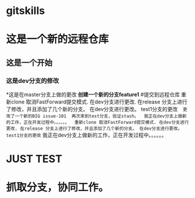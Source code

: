 # gitskills
# 这是一个新的远程仓库
## 这是一个开始
### 这是dev分支的修改
*这是在master分支上做的更改 
**创建一个新的分支feature1**
#提交到远程仓库 
重新clone 
取消FastForward提交模式. 
在dev分支进行更改. 
在release 分支上进行了修改，并且添加了几个新的分支。 
在dev分支进行更改。 
test1分支的更改` 
更改了一个新的BIG issue-101 
再次来到test分支，验证stash。 
我正在dev分支上做新的工作，正在开发过程中。。。。。。 
重新clone
取消FastForward提交模式.
在dev分支进行更改.
在release 分支上进行了修改，并且添加了几个新的分支。
在dev分支进行更改。
test1分支的更改`
我正在dev分支上做新的工作，正在开发过程中。。。。。。
# JUST TEST
# 抓取分支，协同工作。
